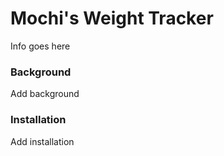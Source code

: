 # Mochi's Weight Tracker

Info goes here

### Background

Add background

### Installation

Add installation
